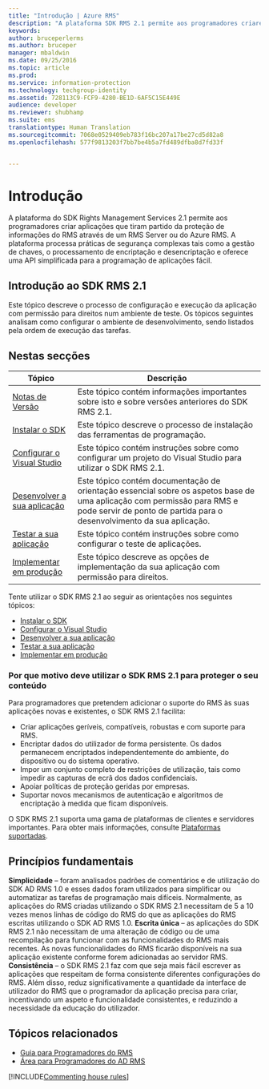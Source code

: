 ```yaml
---
title: "Introdução | Azure RMS"
description: "A plataforma SDK RMS 2.1 permite aos programadores criarem aplicações que tiram partido da proteção de informações do RMS."
keywords: 
author: bruceperlerms
ms.author: bruceper
manager: mbaldwin
ms.date: 09/25/2016
ms.topic: article
ms.prod: 
ms.service: information-protection
ms.technology: techgroup-identity
ms.assetid: 728113C9-FCF9-4280-BE1D-6AF5C15E449E
audience: developer
ms.reviewer: shubhamp
ms.suite: ems
translationtype: Human Translation
ms.sourcegitcommit: 7068e0529409eb783f16bc207a17be27cd5d82a8
ms.openlocfilehash: 577f9813203f7bb7be4b5a7fd489dfba8d7fd33f


---
```

# <a name="getting-started"></a>Introdução

A plataforma do SDK Rights Management Services 2.1 permite aos programadores criar aplicações que tiram partido da proteção de informações do RMS através de um RMS Server ou do Azure RMS. A plataforma processa práticas de segurança complexas tais como a gestão de chaves, o processamento de encriptação e desencriptação e oferece uma API simplificada para a programação de aplicações fácil.

## <a name="get-started-with-rms-sdk-21"></a>Introdução ao SDK RMS 2.1

Este tópico descreve o processo de configuração e execução da aplicação com permissão para direitos num ambiente de teste. Os tópicos seguintes analisam como configurar o ambiente de desenvolvimento, sendo listados pela ordem de execução das tarefas.

## <a name="in-this-sections"></a>Nestas secções

| Tópico | Descrição |
|-------|-------------|
| [Notas de Versão](release-notes-rtm.md) | Este tópico contém informações importantes sobre isto e sobre versões anteriores do SDK RMS 2.1.|
| [Instalar o SDK](install-the-rms-sdk.md) | Este tópico descreve o processo de instalação das ferramentas de programação.|
| [Configurar o Visual Studio](how-to-configure-a-visual-studio-project-to-use-the-ad-rms-sdk-2-0.md) | Este tópico contém instruções sobre como configurar um projeto do Visual Studio para utilizar o SDK RMS 2.1.|
| [Desenvolver a sua aplicação](developing-your-application.md) | Este tópico contém documentação de orientação essencial sobre os aspetos base de uma aplicação com permissão para RMS e pode servir de ponto de partida para o desenvolvimento da sua aplicação.|
| [Testar a sua aplicação](how-to-set-up-your-test-environment.md) |Este tópico contém instruções sobre como configurar o teste de aplicações.|
| [Implementar em produção](deploying-your-application.md) |Este tópico descreve as opções de implementação da sua aplicação com permissão para direitos.|


Tente utilizar o SDK RMS 2.1 ao seguir as orientações nos seguintes tópicos:

- [Instalar o SDK](install-the-rms-sdk.md)
- [Configurar o Visual Studio](how-to-configure-a-visual-studio-project-to-use-the-ad-rms-sdk-2-0.md)
- [Desenvolver a sua aplicação](developing-your-application.md)
- [Testar a sua aplicação](how-to-set-up-your-test-environment.md)
- [Implementar em produção](deploying-your-application.md)

### <a name="why-use-rms-sdk-21-for-protecting-your-content"></a>Por que motivo deve utilizar o SDK RMS 2.1 para proteger o seu conteúdo

Para programadores que pretendem adicionar o suporte do RMS às suas aplicações novas e existentes, o SDK RMS 2.1 facilita:

-   Criar aplicações geríveis, compatíveis, robustas e com suporte para RMS.
-   Encriptar dados do utilizador de forma persistente. Os dados permanecem encriptados independentemente do ambiente, do dispositivo ou do sistema operativo.
-   Impor um conjunto completo de restrições de utilização, tais como impedir as capturas de ecrã dos dados confidenciais.
-   Apoiar políticas de proteção geridas por empresas.
-   Suportar novos mecanismos de autenticação e algoritmos de encriptação à medida que ficam disponíveis.

O SDK RMS 2.1 suporta uma gama de plataformas de clientes e servidores importantes. Para obter mais informações, consulte [Plataformas suportadas](supported-platforms.md).

## <a name="core-principles"></a>Princípios fundamentais

**Simplicidade** – foram analisados padrões de comentários e de utilização do SDK AD RMS 1.0 e esses dados foram utilizados para simplificar ou automatizar as tarefas de programação mais difíceis. Normalmente, as aplicações do RMS criadas utilizando o SDK RMS 2.1 necessitam de 5 a 10 vezes menos linhas de código do RMS do que as aplicações do RMS escritas utilizando o SDK AD RMS 1.0.
**Escrita única** – as aplicações do SDK RMS 2.1 não necessitam de uma alteração de código ou de uma recompilação para funcionar com as funcionalidades do RMS mais recentes. As novas funcionalidades do RMS ficarão disponíveis na sua aplicação existente conforme forem adicionadas ao servidor RMS.
**Consistência** – o SDK RMS 2.1 faz com que seja mais fácil escrever as aplicações que respeitam de forma consistente diferentes configurações do RMS. Além disso, reduz significativamente a quantidade da interface de utilizador do RMS que o programador da aplicação precisa para criar, incentivando um aspeto e funcionalidade consistentes, e reduzindo a necessidade da educação do utilizador.

## <a name="related-topics"></a>Tópicos relacionados

* [Guia para Programadores do RMS](developers-guide.md)
* [Área para Programadores do AD RMS](http://blogs.msdn.com/b/rms/)

[!INCLUDE[Commenting house rules](../includes/houserules.md)]


<!--HONumber=Jan17_HO1-->


